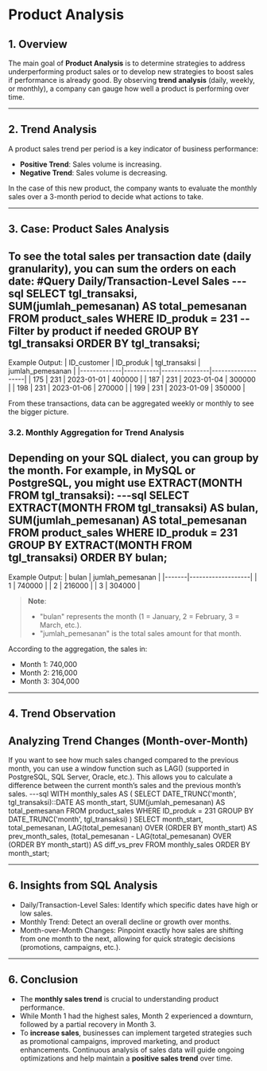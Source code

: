 # Product Analysis

## 1. Overview

The main goal of **Product Analysis** is to determine strategies to address underperforming product sales or to develop new strategies to boost sales if performance is already good. By observing **trend analysis** (daily, weekly, or monthly), a company can gauge how well a product is performing over time.

---

## 2. Trend Analysis

A product sales trend per period is a key indicator of business performance:
- **Positive Trend**: Sales volume is increasing.
- **Negative Trend**: Sales volume is decreasing.

In the case of this new product, the company wants to evaluate the monthly sales over a 3-month period to decide what actions to take.

---

## 3. Case: Product Sales Analysis
To see the total sales per transaction date (daily granularity), you can sum the orders on each date:
#Query Daily/Transaction-Level Sales
---sql
SELECT 
    tgl_transaksi,
    SUM(jumlah_pemesanan) AS total_pemesanan
FROM product_sales
WHERE ID_produk = 231  -- Filter by product if needed
GROUP BY tgl_transaksi
ORDER BY tgl_transaksi;
---
Example Output:
| ID_customer | ID_produk | tgl_transaksi | jumlah_pemesanan |
|-------------|-----------|---------------|-------------------|
| 175         | 231       | 2023-01-01    | 400000            |
| 187         | 231       | 2023-01-04    | 300000            |
| 198         | 231       | 2023-01-06    | 270000            |
| 199         | 231       | 2023-01-09    | 350000            |

From these transactions, data can be aggregated weekly or monthly to see the bigger picture.

### 3.2. Monthly Aggregation for Trend Analysis
Depending on your SQL dialect, you can group by the month. For example, in MySQL or PostgreSQL, you might use EXTRACT(MONTH FROM tgl_transaksi):
---sql
SELECT 
    EXTRACT(MONTH FROM tgl_transaksi) AS bulan,
    SUM(jumlah_pemesanan) AS total_pemesanan
FROM product_sales
WHERE ID_produk = 231
GROUP BY EXTRACT(MONTH FROM tgl_transaksi)
ORDER BY bulan;
---
Example Output:
| bulan | jumlah_pemesanan |
|-------|-------------------|
| 1     | 740000           |
| 2     | 216000           |
| 3     | 304000           |

> **Note**:  
> - "bulan" represents the month (1 = January, 2 = February, 3 = March, etc.).  
> - "jumlah_pemesanan" is the total sales amount for that month.

According to the aggregation, the sales in:
- Month 1: 740,000
- Month 2: 216,000
- Month 3: 304,000


---

## 4. Trend Observation
 ## Analyzing Trend Changes (Month-over-Month)
If you want to see how much sales changed compared to the previous month, you can use a window function such as LAG() (supported in PostgreSQL, SQL Server, Oracle, etc.). This allows you to calculate a difference between the current month’s sales and the previous month’s sales.
---sql
WITH monthly_sales AS (
    SELECT
        DATE_TRUNC('month', tgl_transaksi)::DATE AS month_start,
        SUM(jumlah_pemesanan) AS total_pemesanan
    FROM product_sales
    WHERE ID_produk = 231
    GROUP BY DATE_TRUNC('month', tgl_transaksi)
)
SELECT
    month_start,
    total_pemesanan,
    LAG(total_pemesanan) OVER (ORDER BY month_start) AS prev_month_sales,
    (total_pemesanan - LAG(total_pemesanan) OVER (ORDER BY month_start)) AS diff_vs_prev
FROM monthly_sales
ORDER BY month_start;


---

## 6. Insights from SQL Analysis
- Daily/Transaction-Level Sales: Identify which specific dates have high or low sales.
- Monthly Trend: Detect an overall decline or growth over months.
- Month-over-Month Changes: Pinpoint exactly how sales are shifting from one month to the next, allowing for quick strategic decisions (promotions, campaigns, etc.).

---

## 6. Conclusion

- The **monthly sales trend** is crucial to understanding product performance.
- While Month 1 had the highest sales, Month 2 experienced a downturn, followed by a partial recovery in Month 3.
- To **increase sales**, businesses can implement targeted strategies such as promotional campaigns, improved marketing, and product enhancements. Continuous analysis of sales data will guide ongoing optimizations and help maintain a **positive sales trend** over time.
